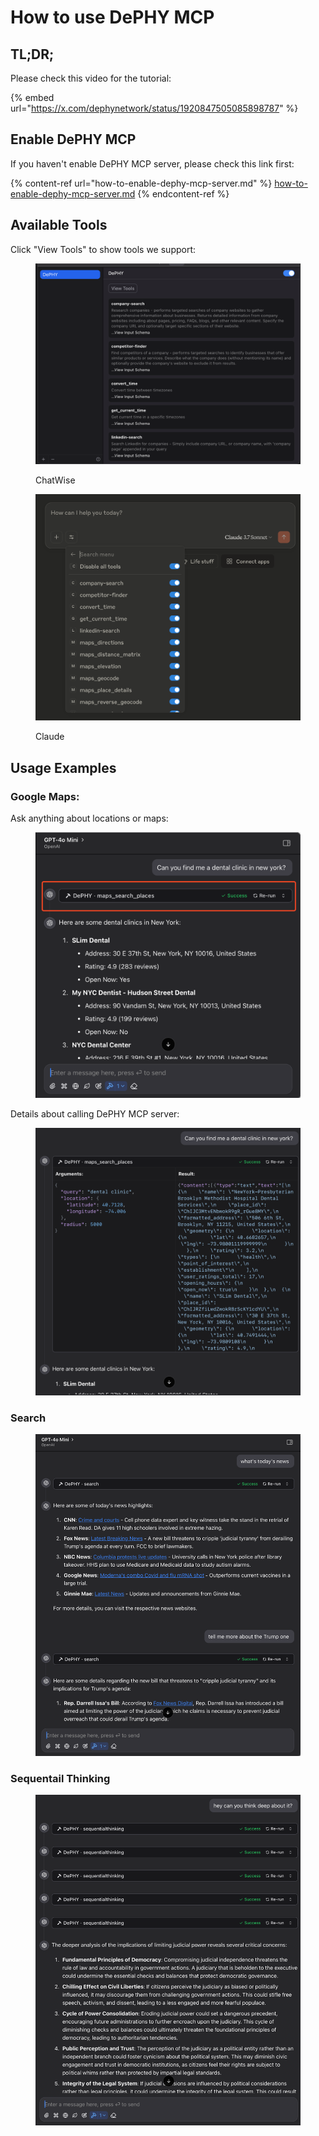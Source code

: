 # How to use DePHY MCP

## TL;DR;

Please check this video for the tutorial:

{% embed url="https://x.com/dephynetwork/status/1920847505085898787" %}

## Enable DePHY MCP

If you haven't enable DePHY MCP server, please check this link first:

{% content-ref url="how-to-enable-dephy-mcp-server.md" %}
[how-to-enable-dephy-mcp-server.md](how-to-enable-dephy-mcp-server.md)
{% endcontent-ref %}

## Available Tools

Click "View Tools" to show tools we support:

<figure><img src="../../.gitbook/assets/image (11).png" alt=""><figcaption><p>ChatWise</p></figcaption></figure>

<figure><img src="../../.gitbook/assets/image (12).png" alt=""><figcaption><p>Claude</p></figcaption></figure>

## Usage Examples

### Google Maps:

Ask anything about locations or maps:

<figure><img src="../../.gitbook/assets/image (13).png" alt=""><figcaption></figcaption></figure>

Details about calling DePHY MCP server:

<figure><img src="../../.gitbook/assets/image (14).png" alt=""><figcaption></figcaption></figure>

### Search

<figure><img src="../../.gitbook/assets/image (15).png" alt=""><figcaption></figcaption></figure>

### Sequentail Thinking

<figure><img src="../../.gitbook/assets/image (16).png" alt=""><figcaption></figcaption></figure>
